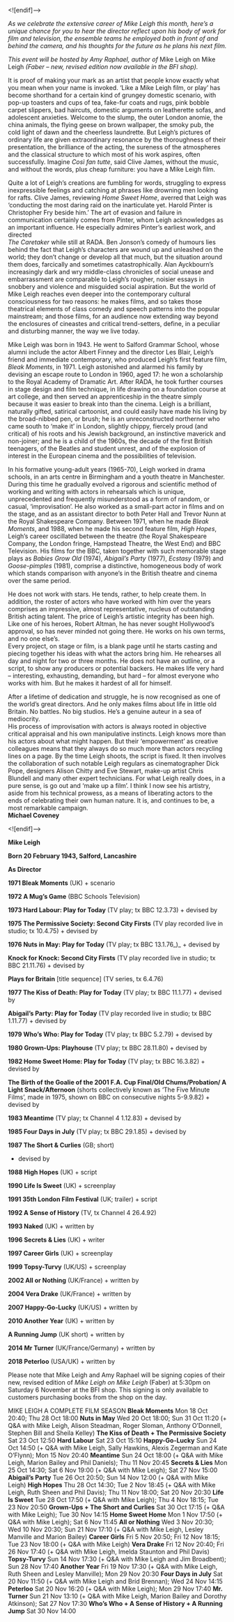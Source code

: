 
<![endif]-->

_As we celebrate the extensive career of Mike Leigh this month, here’s a unique chance for you to hear the director reflect upon his body of work for film and television, the ensemble teams he employed both in front of and behind the camera, and his thoughts for the future as he plans his next film._

_This event will be hosted by Amy Raphael, author of_ Mike Leigh on Mike Leigh _(Faber – new, revised edition now available in the BFI shop)._

It is proof of making your mark as an artist that people know exactly what you mean when your name is invoked. ‘Like a Mike Leigh film, or play’ has become shorthand for a certain kind of grungey domestic scenario, with pop-up toasters and cups of tea, fake-fur coats and rugs, pink bobble carpet slippers, bad haircuts, domestic arguments on leatherette sofas, and adolescent anxieties. Welcome to the slump, the outer London anomie, the china animals, the flying geese on brown wallpaper, the smoky pub, the cold light of dawn and the cheerless laundrette. But Leigh’s pictures of ordinary life are given extraordinary resonance by the thoroughness of their presentation, the brilliance of the acting, the sureness of the atmospheres and the classical structure to which most of his work aspires, often successfully. Imagine _Così fan tutte_, said Clive James, without the music, and without the words, plus cheap furniture: you have a Mike Leigh film.

Quite a lot of Leigh’s creations are fumbling for words, struggling to express inexpressible feelings and catching at phrases like drowning men looking for rafts. Clive James, reviewing _Home Sweet Home_, averred that Leigh was ‘conducting the most daring raid on the inarticulate yet. Harold Pinter is Christopher Fry beside him.’ The art of evasion and failure in communication certainly comes from Pinter, whom Leigh acknowledges as an important influence. He especially admires Pinter’s earliest work, and directed  
_The Caretaker_ while still at RADA. Ben Jonson’s comedy of humours lies behind the fact that Leigh’s characters are wound up and unleashed on the world; they don’t change or develop all that much, but the situation around them does, farcically and sometimes catastrophically. Alan Ayckbourn’s increasingly dark and wry middle-class chronicles of social unease and embarrassment are comparable to Leigh’s rougher, noisier essays in snobbery and violence and misguided social aspiration. But the world of Mike Leigh reaches even deeper into the contemporary cultural consciousness for two reasons: he makes films, and so takes those theatrical elements of class comedy and speech patterns into the popular mainstream; and those films, for an audience now extending way beyond the enclosures of cineastes and critical trend-setters, define, in a peculiar and disturbing manner, the way we live today.

Mike Leigh was born in 1943. He went to Salford Grammar School, whose alumni include the actor Albert Finney and the director Les Blair, Leigh’s friend and immediate contemporary, who produced Leigh’s first feature film, _Bleak Moments_, in 1971. Leigh astonished and alarmed his family by devising an escape route to London in 1960, aged 17: he won a scholarship to the Royal Academy of Dramatic Art. After RADA, he took further courses in stage design and film technique, in life drawing on a foundation course at art college, and then served an apprenticeship in the theatre simply because it was easier to break into than the cinema. Leigh is a brilliant, naturally gifted, satirical cartoonist, and could easily have made his living by the broad-nibbed pen, or brush; he is an unreconstructed northerner who came south to ‘make it’ in London, slightly chippy, fiercely proud (and critical) of his roots and his Jewish background, an instinctive maverick and non-joiner; and he is a child of the 1960s, the decade of the first British teenagers, of the Beatles and student unrest, and of the explosion of interest in the European cinema and the possibilities of television.

In his formative young-adult years (1965-70), Leigh worked in drama schools, in an arts centre in Birmingham and a youth theatre in Manchester. During this time he gradually evolved a rigorous and scientific method of working and writing with actors in rehearsals which is unique, unprecedented and frequently misunderstood as a form of random, or casual, ‘improvisation’. He also worked as a small-part actor in films and on the stage, and as an assistant director to both Peter Hall and Trevor Nunn at the Royal Shakespeare Company. Between 1971, when he made _Bleak Moments_, and 1988, when he made his second feature film, _High Hopes_, Leigh’s career oscillated between the theatre (the Royal Shakespeare Company, the London fringe, Hampstead Theatre, the West End) and BBC Television. His films for the BBC, taken together with such memorable stage plays as _Babies Grow Old_ (1974), _Abigail’s Party_ (1977), _Ecstasy_ (1979) and _Goose-pimples_ (1981), comprise a distinctive, homogeneous body of work which stands comparison with anyone’s in the British theatre and cinema over the same period.

He does not work with stars. He tends, rather, to help create them. In addition, the roster of actors who have worked with him over the years comprises an impressive, almost representative, nucleus of outstanding British acting talent. The price of Leigh’s artistic integrity has been high. Like one of his heroes, Robert Altman, he has never sought Hollywood’s approval, so has never minded not going there. He works on his own terms, and no one else’s.  
Every project, on stage or film, is a blank page until he starts casting and piecing together his ideas with what the actors bring him. He rehearses all day and night for two or three months. He does not have an outline, or a script, to show any producers or potential backers. He makes life very hard – interesting, exhausting, demanding, but hard – for almost everyone who works with him. But he makes it hardest of all for himself.

After a lifetime of dedication and struggle, he is now recognised as one of the world’s great directors. And he only makes films about life in little old Britain. No battles. No big studios. He’s a genuine auteur in a sea of mediocrity.  
His process of improvisation with actors is always rooted in objective critical appraisal and his own manipulative instincts. Leigh knows more than his actors about what might happen. But their ‘empowerment’ as creative colleagues means that they always do so much more than actors recycling lines on a page. By the time Leigh shoots, the script is fixed. It then involves the collaboration of such notable Leigh regulars as cinematographer Dick Pope, designers Alison Chitty and Eve Stewart, make-up artist Chris Blundell and many other expert technicians. For what Leigh really does, in a pure sense, is go out and ‘make up a film’. I think I now see his artistry, aside from his technical prowess, as a means of liberating actors to the ends of celebrating their own human nature. It is, and continues to be, a most remarkable campaign.<br>
**Michael Coveney**<br>

<![endif]-->

**Mike Leigh**

**Born 20 February 1943, Salford, Lancashire**

**As Director**

**1971  Bleak Moments** (UK)  + scenario

**1972  A Mug’s Game** (BBC Schools Television)

**1973  Hard Labour: Play for Today** (TV play; tx BBC 12.3.73) + devised by

**1975  The Permissive Society: Second City Firsts** (TV play recorded live in studio; tx 10.4.75) + devised by

**1976  Nuts in May: Play for Today** (TV play; tx BBC 13.1.76_)_ + devised by

**Knock for Knock: Second City Firsts** (TV play recorded live in studio; tx BBC 21.11.76) + devised by

**Plays for Britain** [title sequence] (TV series, tx 6.4.76)

**1977  The Kiss of Death: Play for Today** (TV play; tx BBC 11.1.77) + devised by

**Abigail’s Party: Play for Today** (TV play recorded live in studio; tx BBC 1.11.77) + devised by

**1979  Who’s Who: Play for Today** (TV play; tx BBC 5.2.79) + devised by

**1980  Grown-Ups: Playhouse** (TV play; tx BBC 28.11.80) + devised by

**1982  Home Sweet Home: Play for Today** (TV play; tx BBC 16.3.82) + devised by

**The Birth of the Goalie of the 2001 F.A. Cup Final/Old Chums/Probation/ A Light Snack/Afternoon** (shorts collectively known as ‘The Five Minute Films’, made in 1975, shown on BBC on consecutive nights 5-9.9.82) + devised by

**1983  Meantime** (TV play; tx Channel 4 1.12.83) + devised by

**1985  Four Days in July** (TV play; tx BBC 29.1.85)  + devised by

**1987  The Short & Curlies** (GB; short)

+ devised by

**1988  High Hopes** (UK) + script

**1990  Life Is Sweet** (UK) + screenplay

**1991  35th London Film Festival** (UK; trailer) + script

**1992  A Sense of History** (TV, tx Channel 4 26.4.92)

**1993  Naked** (UK) + written by

**1996  Secrets & Lies** (UK) + writer

**1997  Career Girls** (UK)  + screenplay

**1999  Topsy-Turvy** (UK/US) + screenplay

**2002  All or Nothing** (UK/France) + written by

**2004  Vera Drake** (UK/France) + written by

**2007  Happy-Go-Lucky** (UK/US)  + written by

**2010  Another Year** (UK)  + written by

**A Running Jump** (UK short)  + written by

**2014  Mr Turner** (UK/France/Germany) + written by

**2018  Peterloo** (USA/UK) + written by

Please note that Mike Leigh and Amy Raphael will be signing copies of their new, revised edition of _Mike Leigh on Mike Leigh_ (Faber) at 5:30pm on Saturday 6 November at the BFI shop. This signing is only available to customers purchasing books from the shop on the day.

MIKE LEIGH A COMPLETE FILM SEASON
**Bleak Moments**
Mon 18 Oct 20:40; Thu 28 Oct 18:00
**Nuts in May**
Wed 20 Oct 18:00; Sun 31 Oct 11:20 (+ Q&A with Mike Leigh, Alison Steadman, Roger Sloman, Anthony O’Donnell, Stephen Bill and Sheila Kelley)
**The Kiss of Death + The Permissive Society**
Sat 23 Oct 12:50
**Hard Labour**
Sat 23 Oct 15:10
**Happy-Go-Lucky**
Sun 24 Oct 14:50 (+ Q&A with Mike Leigh, Sally Hawkins, Alexis Zegerman and Kate O’Flynn); Mon 15 Nov 20:40
**Meantime**
Sun 24 Oct 18:00 (+ Q&A with Mike Leigh,  Marion Bailey and Phil Daniels); Thu 11 Nov 20:45
**Secrets & Lies**
Mon 25 Oct 14:30; Sat 6 Nov 19:00 (+ Q&A with Mike Leigh); Sat 27 Nov 15:00
**Abigail’s Party**
Tue 26 Oct 20:50; Sun 14 Nov 12:00 (+ Q&A with Mike Leigh)
**High Hopes**
Thu 28 Oct 14:30; Tue 2 Nov 18:45 (+ Q&A with Mike Leigh, Ruth Sheen and Phil Davis); Thu 11 Nov 18:00; Sat 20 Nov 20:30
**Life Is Sweet**
Tue 28 Oct 17:50 (+ Q&A with Mike Leigh); Thu 4 Nov 18:15; Tue 23 Nov 20:50
**Grown-Ups + The Short and Curlies**
Sat 30 Oct 17:15 (+ Q&A with Mike Leigh); Tue 30 Nov 14:15
**Home Sweet Home**
Mon 1 Nov 17:50 (+ Q&A with Mike Leigh); Sat 6 Nov 11:45
**All or Nothing**
Wed 3 Nov 20:30; Wed 10 Nov 20:30; Sun 21 Nov 17:10 (+ Q&A with Mike Leigh, Lesley Manville and Marion Bailey)
**Career Girls**
Fri 5 Nov 20:50; Fri 12 Nov 18:15; Tue 23 Nov 18:00 (+ Q&A with Mike Leigh)
**Vera Drake**
Fri 12 Nov 20:40; Fri 26 Nov 17:40 (+ Q&A with Mike Leigh, Imelda Staunton and Phil Davis)
**Topsy-Turvy**
Sun 14 Nov 17:30 (+ Q&A with Mike Leigh and Jim Broadbent); Sun 28 Nov 17:40
**Another Year**
Fri 19 Nov 17:30 (+ Q&A with Mike Leigh, Ruth Sheen and Lesley Manville); Mon 29 Nov 20:30
**Four Days in July**
Sat 20 Nov 11:50 (+ Q&A with Mike Leigh and Bríd Brennan); Wed 24 Nov 14:15
**Peterloo**
Sat 20 Nov 16:20 (+ Q&A with Mike Leigh); Mon 29 Nov 17:40
**Mr. Turner**
Sun 21 Nov 13:10 (+ Q&A with Mike Leigh, Marion Bailey and Dorothy Atkinson); Sat 27 Nov 17:30
**Who’s Who + A Sense of History + A Running Jump**
Sat 30 Nov 14:00
<!--stackedit_data:
eyJoaXN0b3J5IjpbLTIwOTg5MTU4ODgsLTEyMTI2MjE1NzRdfQ
==
-->
